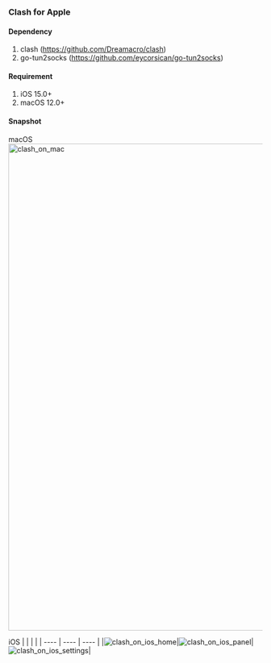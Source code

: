 ### Clash for Apple

#### Dependency
  1. clash (https://github.com/Dreamacro/clash)
  2. go-tun2socks (https://github.com/eycorsican/go-tun2socks)

#### Requirement
  1. iOS 15.0+
  2. macOS 12.0+

#### Snapshot
  macOS
  <img width="966" alt="clash_on_mac" src="https://user-images.githubusercontent.com/11971659/160367070-2b84e77e-cf0f-43b4-b76c-8fc31e62993b.png">

  iOS
|        |       |       |
|  ----  | ----  | ----  |
|![clash_on_ios_home](https://user-images.githubusercontent.com/11971659/160274824-db81412a-d184-40af-aa03-949b14d37f77.PNG)|![clash_on_ios_panel](https://user-images.githubusercontent.com/11971659/160274826-68d2af6a-f502-4366-a497-eec0c3b95e10.PNG)|![clash_on_ios_settings](https://user-images.githubusercontent.com/11971659/160274828-fb3743fb-c64e-4391-9828-c5a82e45c577.PNG)|
  
  
  

